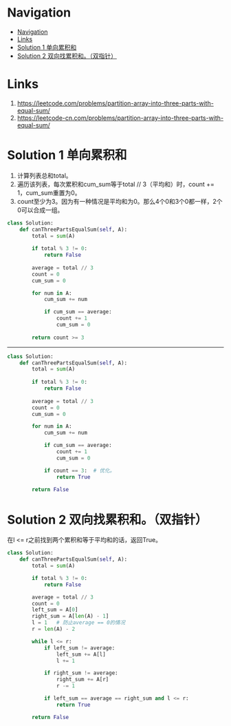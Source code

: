 # Navigation
- [Navigation](#navigation)
- [Links](#links)
- [Solution 1 单向累积和](#solution-1-%e5%8d%95%e5%90%91%e7%b4%af%e7%a7%af%e5%92%8c)
- [Solution 2 双向找累积和。（双指针）](#solution-2-%e5%8f%8c%e5%90%91%e6%89%be%e7%b4%af%e7%a7%af%e5%92%8c%e5%8f%8c%e6%8c%87%e9%92%88)

# Links
1. https://leetcode.com/problems/partition-array-into-three-parts-with-equal-sum/
2. https://leetcode-cn.com/problems/partition-array-into-three-parts-with-equal-sum/


# Solution 1 单向累积和
1. 计算列表总和total。
2. 遍历该列表，每次累积和cum_sum等于total // 3（平均和）时，count += 1，cum_sum重置为0。
3. count至少为3。因为有一种情况是平均和为0。那么4个0和3个0都一样，2个0可以合成一组。
   
```python
class Solution:
    def canThreePartsEqualSum(self, A):
        total = sum(A)
        
        if total % 3 != 0:
            return False
        
        average = total // 3
        count = 0
        cum_sum = 0

        for num in A:
            cum_sum += num

            if cum_sum == average:
                count += 1
                cum_sum = 0
        
        return count >= 3
```
---
```python
class Solution:
    def canThreePartsEqualSum(self, A):
        total = sum(A)
        
        if total % 3 != 0:
            return False
        
        average = total // 3
        count = 0
        cum_sum = 0

        for num in A:
            cum_sum += num

            if cum_sum == average:
                count += 1
                cum_sum = 0

            if count == 3:  # 优化。
                return True
        
        return False
```

# Solution 2 双向找累积和。（双指针）
在l <= r之前找到两个累积和等于平均和的话，返回True。
```python
class Solution:
    def canThreePartsEqualSum(self, A):
        total = sum(A)

        if total % 3 != 0:
            return False

        average = total // 3
        count = 0
        left_sum = A[0]
        right_sum = A[len(A) - 1]
        l = 1   # 防止average == 0的情况
        r = len(A) - 2

        while l <= r:
            if left_sum != average:
                left_sum += A[l]
                l += 1

            if right_sum != average:
                right_sum += A[r]
                r -= 1

            if left_sum == average == right_sum and l <= r:
                return True

        return False

```